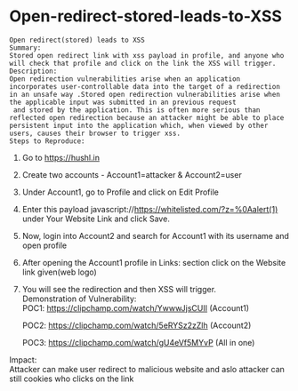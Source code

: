 # Open-redirect-stored-leads-to-XSS

	Open redirect(stored) leads to XSS					
	Summary:					
	Stored open redirect link with xss payload in profile, and anyone who will check that profile and click on the link the XSS will trigger.					
	Description:					
	Open redirection vulnerabilities arise when an application incorporates user-controllable data into the target of a redirection in an unsafe way .Stored open redirection vulnerabilities arise when the applicable input was submitted in an previous request					
	 and stored by the application. This is often more serious than reflected open redirection because an attacker might be able to place persistent input into the application which, when viewed by other users, causes their browser to trigger xss.					
	Steps to Reproduce:					
1.	Go to https://hushl.in					
2.	Create two accounts - Account1=attacker & Account2=user					
3.	Under Account1, go to Profile and click on Edit Profile					
4.	Enter this payload javascript://https://whitelisted.com/?z=%0Aalert(1) under Your Website Link and click Save.					
5.	Now, login into Account2 and search for Account1 with its username and open profile					
6.	After opening the Account1 profile in Links: section click on the Website link given(web logo)					
7.	You will see the redirection and then XSS will trigger.					
	Demonstration of Vulnerability:					
	POC1: https://clipchamp.com/watch/YwwwJjsCUII     (Account1)
					
	POC2: https://clipchamp.com/watch/5eRYSz2zZlh          (Account2)
					
	POC3: https://clipchamp.com/watch/gU4eVf5MYvP    (All in one)					

Impact:					
Attacker can make user redirect to malicious website and aslo attacker can still cookies who clicks on the link					
